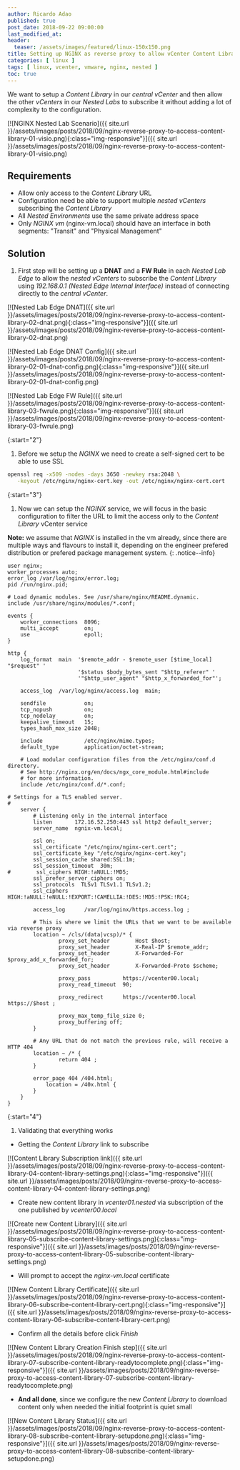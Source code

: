 ```yaml
---
author: Ricardo Adao
published: true
post_date: 2018-09-22 09:00:00
last_modified_at:
header:
  teaser: /assets/images/featured/linux-150x150.png
title: Setting up NGINX as reverse proxy to allow vCenter Content Library subscription
categories: [ linux ]
tags: [ linux, vcenter, vmware, nginx, nested ]
toc: true
---
```

We want to setup a _Content Library_ in our _central vCenter_ and then allow the other _vCenters_ in our _Nested Labs_ to subscribe it without adding a lot of complexity to the configuration.

[![NGINX Nested Lab Scenario]({{ site.url }}/assets/images/posts/2018/09/nginx-reverse-proxy-to-access-content-library-01-visio.png){:class="img-responsive"}]({{ site.url }}/assets/images/posts/2018/09/nginx-reverse-proxy-to-access-content-library-01-visio.png)

## Requirements ##

* Allow only access to the _Content Library_ URL
* Configuration need be able to support multiple _nested vCenters_ subscribing the _Content Library_
* All _Nested Environments_ use the same private address space
* Only _NGINX vm_ (nginx-vm.local) should have an interface in both segments: "Transit" and "Physical Management"

## Solution ##

1. First step will be setting up a **DNAT** and a **FW Rule** in each _Nested Lab Edge_ to allow the _nested vCenters_ to subscribe the _Content Library_ using  _192.168.0.1 (Nested Edge Internal Interface)_ instead of connecting directly to the _central vCenter_.

[![Nested Lab Edge DNAT]({{ site.url }}/assets/images/posts/2018/09/nginx-reverse-proxy-to-access-content-library-02-dnat.png){:class="img-responsive"}]({{ site.url }}/assets/images/posts/2018/09/nginx-reverse-proxy-to-access-content-library-02-dnat.png)

[![Nested Lab Edge DNAT Config]({{ site.url }}/assets/images/posts/2018/09/nginx-reverse-proxy-to-access-content-library-02-01-dnat-config.png){:class="img-responsive"}]({{ site.url }}/assets/images/posts/2018/09/nginx-reverse-proxy-to-access-content-library-02-01-dnat-config.png)

[![Nested Lab Edge FW Rule]({{ site.url }}/assets/images/posts/2018/09/nginx-reverse-proxy-to-access-content-library-03-fwrule.png){:class="img-responsive"}]({{ site.url }}/assets/images/posts/2018/09/nginx-reverse-proxy-to-access-content-library-03-fwrule.png)

{:start="2"}

1. Before we setup the _NGINX_ we need to create a self-signed cert to be able to use SSL

```bash
openssl req -x509 -nodes -days 3650 -newkey rsa:2048 \
   -keyout /etc/nginx/nginx-cert.key -out /etc/nginx/nginx-cert.cert
```

{:start="3"}

1. Now we can setup the _NGINX_ service, we will focus in the basic configuration to filter the URL to limit the access only to the _Content Library_ vCenter service

**Note:** we assume that _NGINX_ is installed in the vm already, since there are multiple ways and flavours to install it, depending on the engineer prefered distribution or prefered package management system.
{: .notice--info}

```nginx
user nginx;
worker_processes auto;
error_log /var/log/nginx/error.log;
pid /run/nginx.pid;

# Load dynamic modules. See /usr/share/nginx/README.dynamic.
include /usr/share/nginx/modules/*.conf;

events {
    worker_connections  8096;
    multi_accept        on;
    use                 epoll;
}

http {
    log_format  main  '$remote_addr - $remote_user [$time_local] "$request" '
                      '$status $body_bytes_sent "$http_referer" '
                      '"$http_user_agent" "$http_x_forwarded_for"';

    access_log  /var/log/nginx/access.log  main;

    sendfile            on;
    tcp_nopush          on;
    tcp_nodelay         on;
    keepalive_timeout   15;
    types_hash_max_size 2048;

    include             /etc/nginx/mime.types;
    default_type        application/octet-stream;

    # Load modular configuration files from the /etc/nginx/conf.d directory.
    # See http://nginx.org/en/docs/ngx_core_module.html#include
    # for more information.
    include /etc/nginx/conf.d/*.conf;

# Settings for a TLS enabled server.
#
    server {
        # Listening only in the internal interface
        listen       172.16.52.250:443 ssl http2 default_server;
        server_name  ngnix-vm.local;

        ssl on;
        ssl_certificate "/etc/nginx/nginx-cert.cert";
        ssl_certificate_key "/etc/nginx/nginx-cert.key";
        ssl_session_cache shared:SSL:1m;
        ssl_session_timeout  30m;
#        ssl_ciphers HIGH:!aNULL:!MD5;
        ssl_prefer_server_ciphers on;
        ssl_protocols  TLSv1 TLSv1.1 TLSv1.2;
        ssl_ciphers HIGH:!aNULL:!eNULL:!EXPORT:!CAMELLIA:!DES:!MD5:!PSK:!RC4;

        access_log      /var/log/nginx/https.access.log ;

        # This is where we limit the URLs that we want to be available via reverse proxy
        location ~ /cls/(data|vcsp)/* {
                proxy_set_header        Host $host;
                proxy_set_header        X-Real-IP $remote_addr;
                proxy_set_header        X-Forwarded-For $proxy_add_x_forwarded_for;
                proxy_set_header        X-Forwarded-Proto $scheme;

                proxy_pass          https://vcenter00.local;
                proxy_read_timeout  90;

                proxy_redirect      https://vcenter00.local https://$host ;

                proxy_max_temp_file_size 0;
                proxy_buffering off;
        }

        # Any URL that do not match the previous rule, will receive a HTTP 404
        location ~ /* {
                return 404 ;
        }

        error_page 404 /404.html;
            location = /40x.html {
        }
    }
}
```

{:start="4"}

1. Validating that everything works

* Getting the _Content Library_ link to subscribe

[![Content Library Subscription link]({{ site.url }}/assets/images/posts/2018/09/nginx-reverse-proxy-to-access-content-library-04-content-library-settings.png){:class="img-responsive"}]({{ site.url }}/assets/images/posts/2018/09/nginx-reverse-proxy-to-access-content-library-04-content-library-settings.png)

* Create new content library in _vcenter01.nested_ via subscription of the one published by _vcenter00.local_

[![Create new Content Library]({{ site.url }}/assets/images/posts/2018/09/nginx-reverse-proxy-to-access-content-library-05-subscribe-content-library-settings.png){:class="img-responsive"}]({{ site.url }}/assets/images/posts/2018/09/nginx-reverse-proxy-to-access-content-library-05-subscribe-content-library-settings.png)

* Will prompt to accept the _nginx-vm.local_ certificate

[![New Content Library Certificate]({{ site.url }}/assets/images/posts/2018/09/nginx-reverse-proxy-to-access-content-library-06-subscribe-content-library-cert.png){:class="img-responsive"}]({{ site.url }}/assets/images/posts/2018/09/nginx-reverse-proxy-to-access-content-library-06-subscribe-content-library-cert.png)

* Confirm all the details before click _Finish_

[![New Content Library Creation Finish step]({{ site.url }}/assets/images/posts/2018/09/nginx-reverse-proxy-to-access-content-library-07-subscribe-content-library-readytocomplete.png){:class="img-responsive"}]({{ site.url }}/assets/images/posts/2018/09/nginx-reverse-proxy-to-access-content-library-07-subscribe-content-library-readytocomplete.png)

* **And all done**, since we configure the new _Content Library_ to download content only when needed the initial footprint is quiet small

[![New Content Library Status]({{ site.url }}/assets/images/posts/2018/09/nginx-reverse-proxy-to-access-content-library-08-subscribe-content-library-setupdone.png){:class="img-responsive"}]({{ site.url }}/assets/images/posts/2018/09/nginx-reverse-proxy-to-access-content-library-08-subscribe-content-library-setupdone.png)
